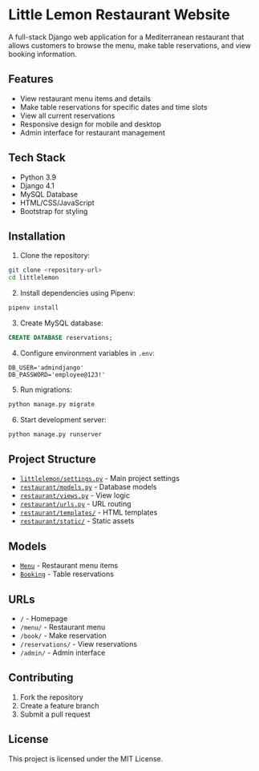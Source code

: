 # Little Lemon Restaurant Website

A full-stack Django web application for a Mediterranean restaurant that allows customers to browse the menu, make table reservations, and view booking information.

## Features

- View restaurant menu items and details
- Make table reservations for specific dates and time slots
- View all current reservations
- Responsive design for mobile and desktop
- Admin interface for restaurant management

## Tech Stack

- Python 3.9
- Django 4.1
- MySQL Database
- HTML/CSS/JavaScript
- Bootstrap for styling

## Installation

1. Clone the repository:
```sh
git clone <repository-url>
cd littlelemon
```

2. Install dependencies using Pipenv:
```sh
pipenv install
```

3. Create MySQL database:
```sql
CREATE DATABASE reservations;
```

4. Configure environment variables in `.env`:
```
DB_USER='admindjango'
DB_PASSWORD='employee@123!'
```

5. Run migrations:
```sh
python manage.py migrate
```

6. Start development server:
```sh
python manage.py runserver
```

## Project Structure

- [`littlelemon/settings.py`](littlelemon/settings.py) - Main project settings
- [`restaurant/models.py`](restaurant/models.py) - Database models
- [`restaurant/views.py`](restaurant/views.py) - View logic
- [`restaurant/urls.py`](restaurant/urls.py) - URL routing
- [`restaurant/templates/`](restaurant/templates/) - HTML templates
- [`restaurant/static/`](restaurant/static/) - Static assets

## Models

- [`Menu`](restaurant/models.py) - Restaurant menu items
- [`Booking`](restaurant/models.py) - Table reservations

## URLs

- `/` - Homepage
- `/menu/` - Restaurant menu
- `/book/` - Make reservation
- `/reservations/` - View reservations
- `/admin/` - Admin interface

## Contributing

1. Fork the repository
2. Create a feature branch
3. Submit a pull request

## License

This project is licensed under the MIT License.
